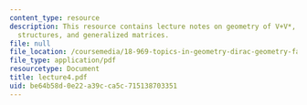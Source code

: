 ```yaml
---
content_type: resource
description: This resource contains lecture notes on geometry of V+V*, linear Dirac
  structures, and generalized matrices.
file: null
file_location: /coursemedia/18-969-topics-in-geometry-dirac-geometry-fall-2006/be64b58d0e22a39cca5c715138703351_lecture4.pdf
file_type: application/pdf
resourcetype: Document
title: lecture4.pdf
uid: be64b58d-0e22-a39c-ca5c-715138703351
---
```

